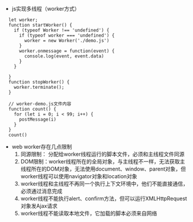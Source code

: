 * js实现多线程（worker方式）
```
  let worker;
  function startWorker() {
    if (typeof Worker !== 'undefined') {
      if (typeof worker === 'undefined') {
        worker = new Worker('./demo.js')
      }
      worker.onmessage = function(event) {
        console.log(event, event.data)
      }
    }
    
  }
  function stopWorker() {
    worker.terminate();
  }

  // worker-demo.js文件内容
  function count() {
    for (let i = 0; i < 99; i++) {
      postMessage(i)
    }
  }
  count()
```

* web worker存在几点限制
  1. 同源限制： 分配给worker线程运行的脚本文件，必须和主线程文件同源
  2. DOM限制：worker线程所在的全局对象，与主线程不一样，无法获取主线程所在的DOM对象，无法使用document、window、parent对象，但worker线程可以使用navigator对象和location对象
  3. worker线程和主线程不再同一个执行上下文环境中，他们不能直接通信，必须通过消息完成
  4. worker线程不能执行alert、confirm方法，但可以运行XMLHttpRequest对象发Ajax请求
  5. worker线程不能读取本地文件，它加载的脚本必须来自网络

